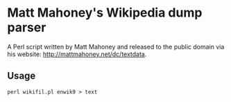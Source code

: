 # Matt Mahoney's Wikipedia dump parser

A Perl script written by Matt Mahoney and released to the public domain via his website: http://mattmahoney.net/dc/textdata.

## Usage
`perl wikifil.pl enwik9 > text`
